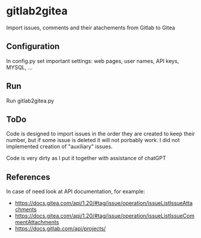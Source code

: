 # gitlab2gitea
Import issues, comments and their atachements from Gitlab to Gitea

## Configuration
In config.py set important settings: web pages, user names, API keys, MYSQL, ...

## Run
Run gitlab2gitea.py

## ToDo
Code is designed to import issues in the order they are created to keep their number, but if some issue is deleted it will not porbably work. I did not implemented creation of "auxiliary" issues.

Code is very dirty as I put it together with assistance of chatGPT

## References
In case of need look at API documentation, for example:
- https://docs.gitea.com/api/1.20/#tag/issue/operation/issueListIssueAttachments
- https://docs.gitea.com/api/1.20/#tag/issue/operation/issueListIssueCommentAttachments
- https://docs.gitlab.com/api/projects/
